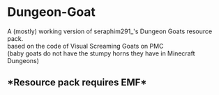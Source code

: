 # Dungeon-Goat
A (mostly) working version of  seraphim291_'s Dungeon Goats resource pack.     </br>
based on the code of Visual Screaming Goats on PMC                             </br>
(baby goats do not have the stumpy horns they have in Minecraft Dungeons)

<h2>*Resource pack requires EMF*</h2>
